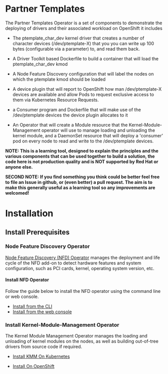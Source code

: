 # Partner Templates

The Partner Templates Operator is a set of components to demonstrate the deploying of drivers and their associated workload on OpenShift it includes

- The ptemplate_char_dev kernel driver that creates a number of character devices (/dev/ptemplate-X) that you you can write up 100 bytes (configurable via a parameter) to, and read them back.

- A Driver Toolkit based Dockerfile to build a container that will load the ptemplate_char_dev kmod

- A Node Feature Discovery configuration that will label the nodes on which the ptemplate kmod should be loaded

- A device plugin that will report to OpenShift how man /dev/ptemplate-X devices are available and allow Pods to request exclusive access to them via Kubernetes Resource Requests.

- a Consumer program and Dockerfile that will make use of the /dev/ptemplate devices the device plugin allocates to it

- An Operator that will create a Module resource that the Kernel-Module-Management operator will use to manage loading and unloading the kernel module, and a DaemonSet resource that will deploy a 'consumer' pod on every node to read and write to the /dev/ptemplate devices.


**NOTE: This is a learning tool, designed to explain the principles and the various components that can be used together to build a solution, the code here is not production quality and is NOT supported by Red Hat or anyone else.**


**SECOND NOTE: If you find something you think could be better feel free to file an Issue in github, or (even better) a pull request. The aim is to make this generally useful as a learning tool so any improvements are welcomed!**

# Installation

## Install Prerequisites

### Node Feature Discovery Operator
[Node Feature Discovery (NFD) Operator](https://docs.openshift.com/container-platform/4.14/hardware_enablement/psap-node-feature-discovery-operator.html) manages the deployment and life cycle of the NFD add-on to detect hardware features and system configuration, such as PCI cards, kernel, operating system version, etc.

#### Install NFD Operator
Follow the guide below to install the NFD operator using the command line or web console. 

- [Install from the CLI](https://docs.openshift.com/container-platform/4.14/hardware_enablement/psap-node-feature-discovery-operator.html#install-operator-cli_node-feature-discovery-operator)
- [Install from the web console](https://docs.openshift.com/container-platform/4.14/hardware_enablement/psap-node-feature-discovery-operator.html#install-operator-web-console_node-feature-discovery-operator)


### Install Kernel-Module-Management Operator

The Kernel Module Management Operator manages the loading and unloading of kernel modules on the nodes, as well as building out-of-tree drivers from source code if required.

- [Install KMM On Kubernetes](https://kmm.sigs.k8s.io/documentation/install/)

- [Install On OpenShift](https://openshift-kmm.netlify.app/documentation/install/)

